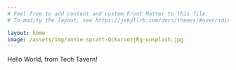 ```yaml
---
# Feel free to add content and custom Front Matter to this file.
# To modify the layout, see https://jekyllrb.com/docs/themes/#overriding-theme-defaults

layout: home
image: /assets/img/annie-spratt-QckxruozjRg-unsplash.jpg
---
```

Hello World, from Tech Tavern!